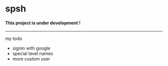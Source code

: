 # spsh
<h4>This project is under development !</h4>
<hr>
my todo
<ul>
    <li>signin with google</li>
    <li>special level names</li>
    <li>more custom user</li>
</ul>